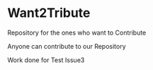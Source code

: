 # Want2Tribute
Repository for the ones who want to Contribute

Anyone can contribute to our Repository

Work done for Test Issue3
